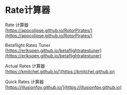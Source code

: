 # Rate计算器

Rate 计算器\
[https://apocolipse.github.io/RotorPirates/](https://apocolipse.github.io/RotorPirates/)

Betaflight Rates Tuner\
[https://erikspen.github.io/betaflightratestuner](https://erikspen.github.io/betaflightratestuner)

Actual Rates 计算器\
[https://kmitchel.github.io/](https://kmitchel.github.io)

Quick Rates 计算器\
[https://illusionfpv.github.io/](https://illusionfpv.github.io)
